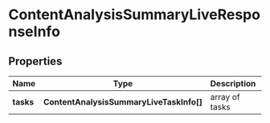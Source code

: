 # ContentAnalysisSummaryLiveResponseInfo

## Properties

| Name | Type | Description | Notes |
|------------ | ------------- | ------------- | -------------|
**tasks** | **ContentAnalysisSummaryLiveTaskInfo[]** | array of tasks |[optional]|